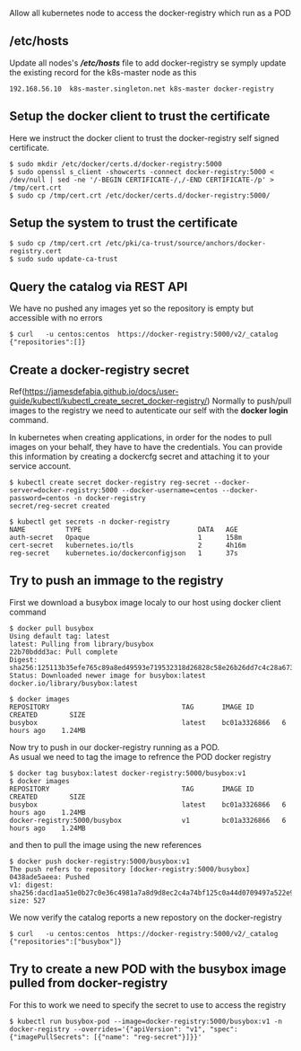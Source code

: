 Allow all kubernetes node to access the docker-registry which run as a POD

## /etc/hosts
Update all nodes's ***/etc/hosts*** file to add docker-registry
se symply update the existing record for the k8s-master node as this

```
192.168.56.10  k8s-master.singleton.net k8s-master docker-registry
```

## Setup the docker client to trust the certificate
Here we instruct the docker client to trust the docker-registry self signed certificate.
```
$ sudo mkdir /etc/docker/certs.d/docker-registry:5000
$ sudo openssl s_client -showcerts -connect docker-registry:5000 < /dev/null | sed -ne '/-BEGIN CERTIFICATE-/,/-END CERTIFICATE-/p' > /tmp/cert.crt
$ sudo cp /tmp/cert.crt /etc/docker/certs.d/docker-registry:5000/
```

## Setup the system to trust the certificate
```
$ sudo cp /tmp/cert.crt /etc/pki/ca-trust/source/anchors/docker-registry.cert
$ sudo sudo update-ca-trust
```

## Query the catalog via REST API
We have no pushed any images yet so the repository is empty but accessible with no errors
```
$ curl   -u centos:centos  https://docker-registry:5000/v2/_catalog
{"repositories":[]}
```

## Create a docker-registry secret
Ref(https://jamesdefabia.github.io/docs/user-guide/kubectl/kubectl_create_secret_docker-registry/)
Normally to push/pull images to the registry we need to autenticate our self with the **docker login** command.  

In kubernetes when creating applications, in order for the nodes to pull images on your behalf, they have to have the credentials.
You can provide this information by creating a dockercfg secret and attaching it to your service account.
```
$ kubectl create secret docker-registry reg-secret --docker-server=docker-registry:5000 --docker-username=centos --docker-password=centos -n docker-registry
secret/reg-secret created

$ kubectl get secrets -n docker-registry
NAME          TYPE                             DATA   AGE
auth-secret   Opaque                           1      158m
cert-secret   kubernetes.io/tls                2      4h16m
reg-secret    kubernetes.io/dockerconfigjson   1      37s
```

## Try to push an immage to the registry

First we download a busybox image localy to our host using docker client command 
```
$ docker pull busybox
Using default tag: latest
latest: Pulling from library/busybox
22b70bddd3ac: Pull complete
Digest: sha256:125113b35efe765c89a8ed49593e719532318d26828c58e26b26dd7c4c28a673
Status: Downloaded newer image for busybox:latest
docker.io/library/busybox:latest

$ docker images
REPOSITORY                                 TAG       IMAGE ID       CREATED        SIZE
busybox                                    latest    bc01a3326866   6 hours ago    1.24MB

```
Now try to push in our docker-registry running as a POD.  
As usual we need to tag the image to refrence the POD docker registry

```
$ docker tag busybox:latest docker-registry:5000/busybox:v1
$ docker images
REPOSITORY                                 TAG       IMAGE ID       CREATED        SIZE
busybox                                    latest    bc01a3326866   6 hours ago    1.24MB
docker-registry:5000/busybox               v1        bc01a3326866   6 hours ago    1.24MB
```
and then to pull the image using the new references

```
$ docker push docker-registry:5000/busybox:v1
The push refers to repository [docker-registry:5000/busybox]
0438ade5aeea: Pushed
v1: digest: sha256:dacd1aa51e0b27c0e36c4981a7a8d9d8ec2c4a74bf125c0a44d0709497a522e9 size: 527

```

We now verify the catalog reports a new repostory on the docker-registry
```
$ curl   -u centos:centos  https://docker-registry:5000/v2/_catalog
{"repositories":["busybox"]}
```

## Try to create a new POD with the busybox image pulled from docker-registry 
For this to work we need to specify the secret to use to access the registry

```
$ kubectl run busybox-pod --image=docker-registry:5000/busybox:v1 -n docker-registry --overrides='{"apiVersion": "v1", "spec": {"imagePullSecrets": [{"name": "reg-secret"}]}}'
```



